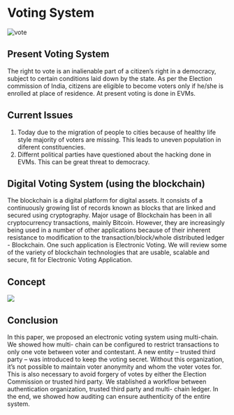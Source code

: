 # Voting System
![vote](https://user-images.githubusercontent.com/48177487/61993848-9b127200-b08f-11e9-9b65-13af48d5a536.jpg)

## Present Voting System
The right to vote is an inalienable part of a citizen’s right in a democracy, subject to certain conditions laid down by the state. As per the Election commission of India, citizens are eligible to become voters only if he/she is enrolled at place of residence. At present voting is done in EVMs.

## Current Issues
1. Today due to the migration of people to cities because of healthy life style majority of voters are missing. This leads to uneven population in diferent constituencies.
2. Differnt political parties have questioned about the hacking done in EVMs. This can be great threat to democracy.  
  
## Digital Voting System (using the blockchain)  
The blockchain is a digital platform for digital assets. It consists of a continuously growing list of records known as blocks that are linked and secured using cryptography. Major usage of Blockchain has been in all cryptocurrency transactions, mainly Bitcoin. However, they are increasingly being used in a number of other applications because of their inherent resistance to modification to the transaction/block/whole distributed ledger - Blockchain. One such application is Electronic Voting. We will review some of the variety of blockchain technologies that are usable, scalable and secure, fit for Electronic Voting Application.
  
## Concept  
![](https://hackernoon.com/hn-images/1*bCYhRnh-diSqHiZSqa44rg.jpeg) 
  
## Conclusion   
In this paper, we proposed an electronic voting system using multi-chain. We showed how multi- chain can be configured to restrict transactions to only one vote between voter and contestant. A new entity – trusted third party – was introduced to keep the voting secret. Without this organization, it’s not possible to maintain voter anonymity and whom the voter votes for. This is also necessary to avoid forgery of votes by either the Election Commission or trusted hird party. We stablished a workflow between authentication organization, trusted third party and multi- chain ledger. In the end, we showed how auditing can ensure authenticity of the entire system.  
